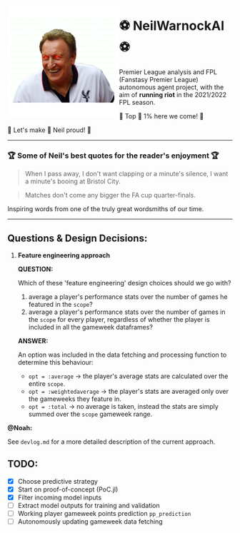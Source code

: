 <img src="./assets/NeilAI.png" height="250" align="left"></img>

# ⚽️ NeilWarnockAI ⚽️

Premier League analysis and FPL (Fanstasy Premier League) autonomous agent project, with the aim of __running riot__ in
the 2021/2022 FPL season.

🚀 Top 🏅 1% here we come! 🚀

🙌 Let's make 👑 Neil proud! 🙌

---

### 🏆️ Some of Neil's best quotes for the reader's enjoyment 🏆

> When I pass away, I don't want clapping or a minute's silence, I want a minute's booing at Bristol City.

> Matches don't come any bigger the FA cup quarter-finals.

Inspiring words from one of the truly great wordsmiths of our time.

---

## Questions & Design Decisions:

1. __Feature engineering approach__

	__QUESTION:__

	Which of these 'feature engineering' design choices should we go with?

	1. average a player's performance stats over the number of games he featured in the `scope`?
	2. average a player's performance stats over the number of games in the `scope` for every player, regardless of whether the player is included in all the gameweek dataframes? 

	__ANSWER:__

	An option was included in the data fetching and processing function to determine this behaviour:
	- `opt = :average` -> the player's average stats are calculated over the entire `scope`.
	- `opt = :weightedaverage` -> the player's stats are averaged only over the gameweeks they feature in.
	- `opt = :total` -> no average is taken, instead the stats are simply summed over the `scope` gameweek range.

__@Noah:__

See `devlog.md` for a more detailed description of the current approach.

## TODO:

- [x] Choose predictive strategy
- [x] Start on proof-of-concept (PoC.jl)
- [x] Filter incoming model inputs
- [ ] Extract model outputs for training and validation
- [ ] Working player gameweek points prediction `pp_prediction`
- [ ] Autonomously updating gameweek data fetching
